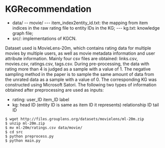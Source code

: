 # KGRecommendation

- data/
-- movie/
--- item_index2entity_id.txt: the mapping from item indices in the raw rating file to entity IDs in the KG;
--- kg.txt: knowledge graph file;
- src/: implementations of KGCN.

Dataset used is MovieLens-20m, which contains rating data for multiple movies by multiple users, as well as movie metadata information and user attribute information. Mainly four csv files are obtained: links.csv, movies.csv, ratings.csv, tags.csv. During pre-processing, the data with rating more than 4 is judged as a sample with a value of 1. The negative sampling method in the paper is to sample the same amount of data from the unrated data as a sample with a value of 0. The corresponding KG was constructed using Microsoft Satori. The following two types of information obtained after preprocessing are used as inputs:
- rating:    user_ID	item_ID	label
- kg:    head ID (entity ID is same as item ID it represents)     relationship ID    tail ID

```
$ wget http://files.grouplens.org/datasets/movielens/ml-20m.zip
$ unzip ml-20m.zip
$ mv ml-20m/ratings.csv data/movie/
$ cd src
$ python preprocess.py
$ python main.py
```
